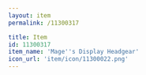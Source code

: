```yaml
---
layout: item
permalink: /11300317

title: Item
id: 11300317
item_name: 'Mage''s Display Headgear'
icon_url: 'item/icon/11300022.png'
---
```

